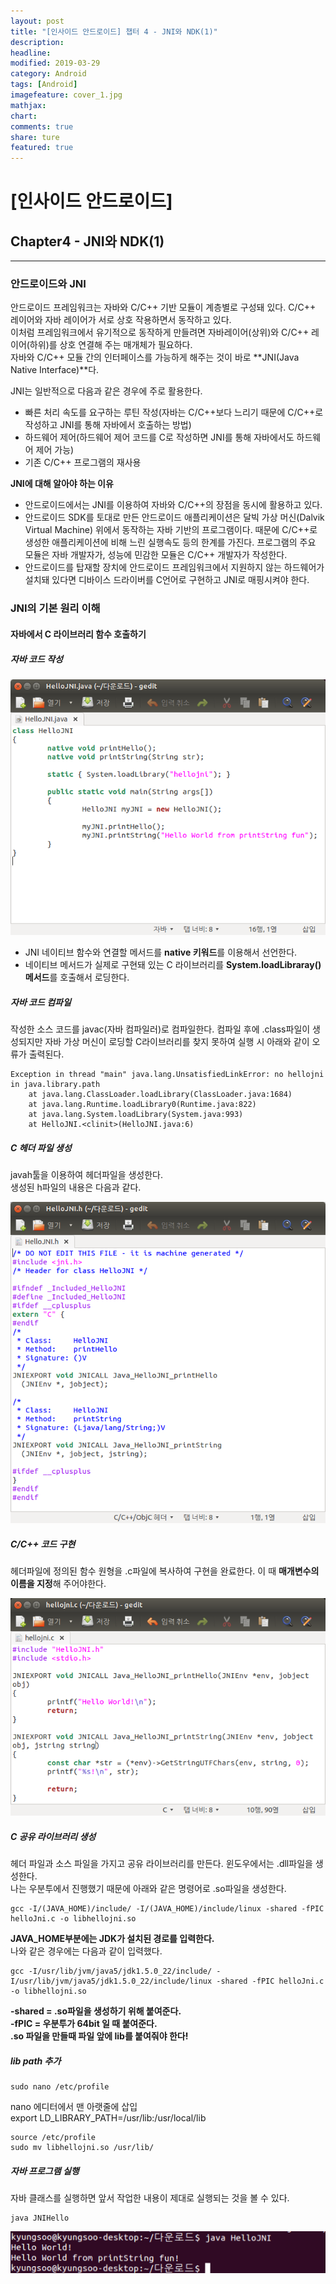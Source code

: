 ```yaml
---
layout: post
title: "[인사이드 안드로이드] 챕터 4 - JNI와 NDK(1)"
description:
headline:
modified: 2019-03-29
category: Android
tags: [Android]
imagefeature: cover_1.jpg
mathjax:
chart:
comments: true
share: ture
featured: true
---
```


# [인사이드 안드로이드]


## Chapter4 - JNI와 NDK(1)


---------------------------------------


### 안드로이드와 JNI  

안드로이드 프레임워크는 자바와 C/C++ 기반 모듈이 계층별로 구성돼 있다. C/C++ 레이어와 자바 레이어가 서로 상호 작용하면서 동작하고 있다.  
이처럼 프레임워크에서 유기적으로 동작하게 만들려면 자바레이어(상위)와 C/C++ 레이어(하위)를 상호 연결해 주는 매개체가 필요하다.  
자바와 C/C++ 모듈 간의 인터페이스를 가능하게 해주는 것이 바로 **JNI(Java Native Interface)**다.  

JNI는 일반적으로 다음과 같은 경우에 주로 활용한다.  
* 빠른 처리 속도를 요구하는 루틴 작성(자바는 C/C++보다 느리기 때문에 C/C++로 작성하고 JNI를 통해 자바에서 호출하는 방법)  
* 하드웨어 제어(하드웨어 제어 코드를 C로 작성하면 JNI를 통해 자바에서도 하드웨어 제어 가능)  
* 기존 C/C++ 프로그램의 재사용  


**JNI에 대해 알아야 하는 이유**  
* 안드로이드에서는 JNI를 이용하여 자바와 C/C++의 장점을 동시에 활용하고 있다.  
* 안드로이드 SDK를 토대로 만든 안드로이드 애플리케이션은 달빅 가상 머신(Dalvik Virtual Machine) 위에서 동작하는 자바 기반의 프로그램이다. 때문에 C/C++로 생성한 애플리케이션에 비해 느린 실행속도 등의 한계를 가진다. 프로그램의 주요 모듈은 자바 개발자가, 성능에 민감한 모듈은 C/C++ 개발자가 작성한다.  
* 안드로이드를 탑재할 장치에 안드로이드 프레임워크에서 지원하지 않는 하드웨어가 설치돼 있다면 디바이스 드라이버를 C언어로 구현하고 JNI로 매핑시켜야 한다.  

### JNI의 기본 원리 이해  

#### 자바에서 C 라이브러리 함수 호출하기  

##### 자바 코드 작성  
![jni1](/images/post/jni1.png "jni1")  

* JNI 네이티브 함수와 연결할 메서드를 **native 키워드**를 이용해서 선언한다.  
* 네이티브 메서드가 실제로 구현돼 있는 C 라이브러리를 **System.loadLibraray() 메서드**를 호출해서 로딩한다.  


##### 자바 코드 컴파일  
작성한 소스 코드를 javac(자바 컴파일러)로 컴파일한다. 컴파일 후에 .class파일이 생성되지만 자바 가상 머신이 로딩할 C라이브러리를 찾지 못하여 실행 시 아래와 같이 오류가 출력된다.  

```
Exception in thread "main" java.lang.UnsatisfiedLinkError: no hellojni in java.library.path
    at java.lang.ClassLoader.loadLibrary(ClassLoader.java:1684)
    at java.lang.Runtime.loadLibrary0(Runtime.java:822)
    at java.lang.System.loadLibrary(System.java:993)
    at HelloJNI.<clinit>(HelloJNI.java:6)
```

##### C 헤더 파일 생성  
javah툴을 이용하여 헤더파일을 생성한다.  
생성된 h파일의 내용은 다음과 같다.  

![jni2](/images/post/jni2.png "jni2")  


##### C/C++ 코드 구현  
헤더파일에 정의된 함수 원형을 .c파일에 복사하여 구현을 완료한다. 이 때 **매개변수의 이름을 지정**해 주어야한다.  

![jni3](/images/post/jni3.png "jni3")  

##### C 공유 라이브러리 생성  
헤더 파일과 소스 파일을 가지고 공유 라이브러리를 만든다. 윈도우에서는 .dll파일을 생성한다.  
나는 우분투에서 진행했기 때문에 아래와 같은 명령어로 .so파일을 생성한다.  

```
gcc -I/(JAVA_HOME)/include/ -I/(JAVA_HOME)/include/linux -shared -fPIC helloJni.c -o libhellojni.so
```

**JAVA_HOME부분에는 JDK가 설치된 경로를 입력한다.**  
나와 같은 경우에는 다음과 같이 입력했다.  
```
gcc -I/usr/lib/jvm/java5/jdk1.5.0_22/include/ -I/usr/lib/jvm/java5/jdk1.5.0_22/include/linux -shared -fPIC helloJni.c -o libhellojni.so
```

**-shared = .so파일을 생성하기 위해 붙여준다.**  
**-fPIC = 우분투가 64bit 일 때 붙여준다.**  
**.so 파일을 만들때 파일 앞에 lib를 붙여줘야 한다!**  

##### lib path 추가  

```
sudo nano /etc/profile
```

nano 에디터에서 맨 아랫줄에 삽입  
export LD_LIBRARY_PATH=/usr/lib:/usr/local/lib  

```
source /etc/profile
sudo mv libhellojni.so /usr/lib/
```

##### 자바 프로그램 실행  

자바 클래스를 실행하면 앞서 작업한 내용이 제대로 실행되는 것을 볼 수 있다.  

```
java JNIHello
```

![jni4](/images/post/jni4.png "jni4")  
